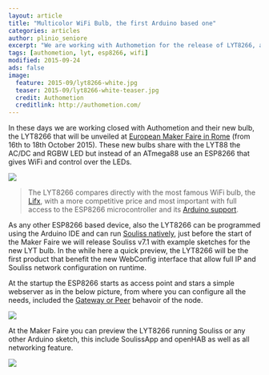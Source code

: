 ```yaml
---
layout: article
title: "Multicolor WiFi Bulb, the first Arduino based one"
categories: articles
author: plinio_seniore
excerpt: "We are working with Authometion for the release of LYT8266, a Lifx-like ESP8266 based bulb"
tags: [authometion, lyt, esp8266, wifi]
modified: 2015-09-24
ads: false  
image:
  feature: 2015-09/lyt8266-white.jpg
  teaser: 2015-09/lyt8266-white-teaser.jpg
  credit: Authometion
  creditlink: http://authometion.com/
---
```


In these days we are working closed with Authometion and their new bulb, the LYT8266 that will be unveiled at [European Maker Faire in Rome](http://www.makerfairerome.eu/en/) (from 16th to 18th October 2015). These new bulbs share with the LYT88 the AC/DC and RGBW LED but instead of an ATmega88 use an ESP8266 that gives WiFi and control over the LEDs.

![](http://souliss.net/images/2015-09/lyt8266-color.jpg?raw=true)

> The LYT8266 compares directly with the most famous WiFi bulb, the [Lifx](http://www.lifx.com/), with a more competitive price and most important with full access to the ESP8266 microcontroller and its [Arduino support](https://github.com/esp8266/Arduino). 

As any other ESP8266 based device, also the LYT8266 can be programmed using the Arduino IDE and can run [Souliss natively](https://github.com/souliss/souliss/wiki/Supported%20Hardware), just before the start of the Maker Faire we will release Souliss v7.1 with example sketches for the new LYT bulb. In the while here a quick preview, the LYT8266 will be the first product that benefit the new WebConfig interface that allow full IP and Souliss network configuration on runtime.

At the startup the ESP8266 starts as access point and stars a simple webserver as in the below picture, from where you can configure all the needs, included the [Gateway or Peer](https://github.com/souliss/souliss/wiki/RuntimeConfiguration) behavoir of the node.

![](http://souliss.net/images/2015-09/WebConfig.png?raw=true)

At the Maker Faire you can preview the LYT8266 running Souliss or any other Arduino sketch, this include SoulissApp and openHAB as well as all networking feature.

![](http://souliss.net/images/2015-09/SoulissApp.jpg?raw=true)